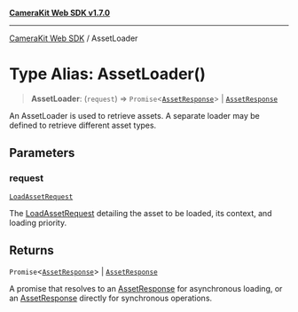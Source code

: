 [**CameraKit Web SDK v1.7.0**](../README.md)

***

[CameraKit Web SDK](../globals.md) / AssetLoader

# Type Alias: AssetLoader()

> **AssetLoader**: (`request`) => `Promise`\<[`AssetResponse`](AssetResponse.md)\> \| [`AssetResponse`](AssetResponse.md)

An AssetLoader is used to retrieve assets. A separate loader may be defined to retrieve different asset types.

## Parameters

### request

[`LoadAssetRequest`](../interfaces/LoadAssetRequest.md)

The [LoadAssetRequest](../interfaces/LoadAssetRequest.md) detailing the asset to be loaded, its context, and loading priority.

## Returns

`Promise`\<[`AssetResponse`](AssetResponse.md)\> \| [`AssetResponse`](AssetResponse.md)

A promise that resolves to an [AssetResponse](AssetResponse.md) for asynchronous loading,
or an [AssetResponse](AssetResponse.md) directly for synchronous operations.

